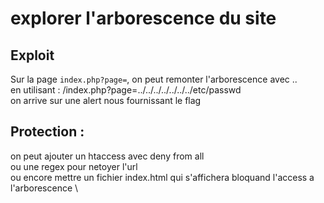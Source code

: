 # explorer l'arborescence du site

## Exploit
Sur la page `index.php?page=`, on peut remonter l'arborescence avec .. \
en utilisant : /index.php?page=../../../../../../../etc/passwd \
on arrive sur une alert nous fournissant le flag 

## Protection :
on peut ajouter un htaccess avec deny from all \
ou une regex pour netoyer l'url \
ou encore mettre un fichier index.html qui s'affichera bloquand l'access a l'arborescence \
